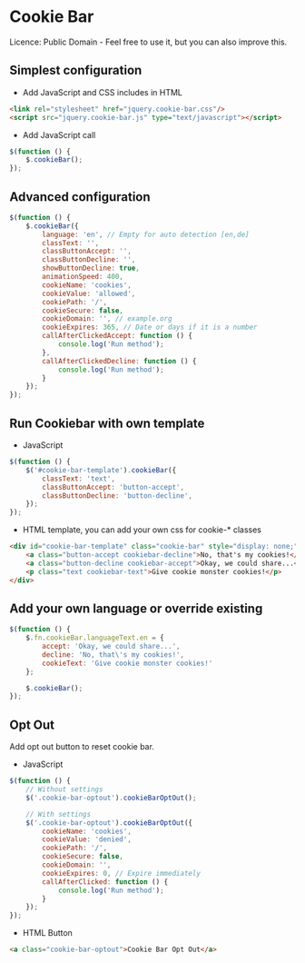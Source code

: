 # Cookie Bar

Licence: Public Domain - Feel free to use it, but you can also improve this.

## Simplest configuration

* Add JavaScript and CSS includes in HTML

```html
<link rel="stylesheet" href="jquery.cookie-bar.css"/>
<script src="jquery.cookie-bar.js" type="text/javascript"></script>
```

* Add JavaScript call

```javascript
$(function () {
    $.cookieBar();
});
```

## Advanced configuration

```javascript
$(function () {
    $.cookieBar({
        language: 'en', // Empty for auto detection [en,de]
        classText: '',
        classButtonAccept: '',
        classButtonDecline: '',
        showButtonDecline: true,
        animationSpeed: 400,
        cookieName: 'cookies',
        cookieValue: 'allowed',
        cookiePath: '/',
        cookieSecure: false,
        cookieDomain: '', // example.org
        cookieExpires: 365, // Date or days if it is a number
        callAfterClickedAccept: function () {
            console.log('Run method');
        },
        callAfterClickedDecline: function () {
            console.log('Run method');
        }
    });
});
```

## Run Cookiebar with own template

* JavaScript

```javascript
$(function () {
    $('#cookie-bar-template').cookieBar({
        classText: 'text',
        classButtonAccept: 'button-accept',
        classButtonDecline: 'button-decline',
    });
});
```

* HTML template, you can add your own css for cookie-* classes

```html
<div id="cookie-bar-template" class="cookie-bar" style="display: none;">
    <a class="button-accept cookiebar-decline">No, that's my cookies!</a>
    <a class="button-decline cookiebar-accept">Okay, we could share...</a>
    <p class="text cookiebar-text">Give cookie monster cookies!</p>
</div>
```

## Add your own language or override existing

```javascript
$(function () {
    $.fn.cookieBar.languageText.en = {
        accept: 'Okay, we could share...',
        decline: 'No, that\'s my cookies!',
        cookieText: 'Give cookie monster cookies!'
    };

    $.cookieBar();
});
```

## Opt Out

Add opt out button to reset cookie bar.

* JavaScript

```javascript
$(function () {
    // Without settings
    $('.cookie-bar-optout').cookieBarOptOut();

    // With settings
    $('.cookie-bar-optout').cookieBarOptOut({
        cookieName: 'cookies',
        cookieValue: 'denied',
        cookiePath: '/',
        cookieSecure: false,
        cookieDomain: '',
        cookieExpires: 0, // Expire immediately
        callAfterClicked: function () {
            console.log('Run method');
        }
    });
});
```

*  HTML Button

```html
<a class="cookie-bar-optout">Cookie Bar Opt Out</a>
```